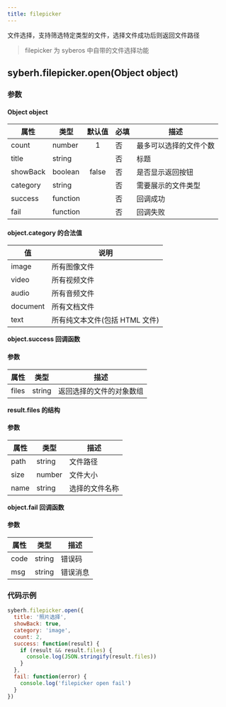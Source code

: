 ```yaml
---
title: filepicker
---
```


文件选择，支持筛选特定类型的文件，选择文件成功后则返回文件路径

> filepicker 为 syberos 中自带的文件选择功能

## syberh.filepicker.open(Object object)

### **参数**

#### Object object

| 属性     | 类型     | 默认值 | 必填 | 描述               |
| -------- | -------- | :----: | ---- | ------------------ |
| count    | number   |    1   | 否   | 最多可以选择的文件个数 |
| title    | string   |        | 否   | 标题               |
| showBack | boolean  | false  | 否   | 是否显示返回按钮   |
| category | string   |        | 否   | 需要展示的文件类型 |
| success  | function |        | 否   | 回调成功           |
| fail     | function |        | 否   | 回调失败           |

#### object.category 的合法值

| 值       | 说明                           |
| -------- | ------------------------------ |
| image    | 所有图像文件                   |
| video    | 所有视频文件                   |
| audio    | 所有音频文件                   |
| document | 所有文档文件                   |
| text     | 所有纯文本文件(包括 HTML 文件) |

**object.success 回调函数**

#### 参数

| 属性    | 类型    | 描述               |
| ------- | ------- | ------------------ |
| files    | string  | 返回选择的文件的对象数组 |

**result.files 的结构**

#### 参数

| 属性    | 类型    | 描述               |
| ------- | ------- | ------------------ |
| path    | string  | 文件路径 |
| size    | number  | 文件大小 |
| name    | string  | 选择的文件名称 |

**object.fail 回调函数**

#### 参数

| 属性 | 类型   | 描述     |
| ---- | ------ | -------- |
| code | string | 错误码   |
| msg  | string | 错误消息 |

### **代码示例**

```javascript
syberh.filepicker.open({
  title: '照片选择',
  showBack: true,
  category: 'image',
  count: 2,
  success: function(result) {
    if (result && result.files) {
      console.log(JSON.stringify(result.files))
    }
  },
  fail: function(error) {
    console.log('filepicker open fail')
  }
})
```
